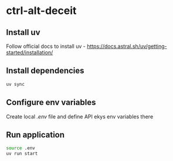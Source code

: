# ctrl-alt-deceit

## Install uv 
Follow official docs to install uv - https://docs.astral.sh/uv/getting-started/installation/

## Install dependencies

```bash
uv sync
```

## Configure env variables
Create local *.env* file and define API ekys env variables there

## Run application

```bash
source .env
uv run start
```